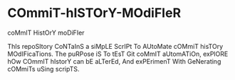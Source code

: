 # COmmiT-hISTOrY-MOdiFIeR
coMmIT HistOrY moDiFIer

ThIs repoSItory CoNTaInS a siMpLE ScrIPt To AUtoMate cOMmiT hisTOry MOdIFicaTions. The puRPose iS To tEsT Git coMmIT aUtomATiOn, exPlORE hOw COmmIT hIstorY can bE aLTerEd, And exPErimenT With GeNerating cOMmiTs uSing scripTS.
